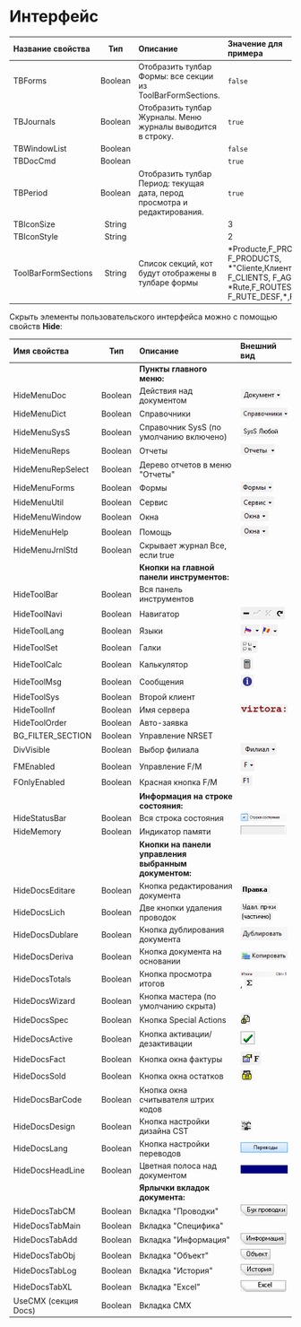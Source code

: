 # Интерфейс

| **Название свойства** | **Тип** | **Описание** | **Значение для примера** |
| :--- | :---: | :--- | :--- |
| TBForms | Boolean | Отобразить тулбар Формы: все секции из ToolBarFormSections. | `false` |
| TBJournals | Boolean | Отобразить тулбар Журналы. Меню журналы выводится в строку. | `true` |
| TBWindowList | Boolean |  | `false` |
| TBDocCmd | Boolean |  | `true` |
| TBPeriod | Boolean | Отобразить тулбар Период: текущая дата, перод просмотра и редактирования. | `true` |
| TBIconSize | String |  | 3 |
| TBIconStyle | String |  | 2 |
| ToolBarFormSections | String | Список секций, кот будут отображены в тулбаре формы | \*Producte,F\_PROD\_GR, F\_PRODUCTS, \*"Cliente,Клиенты",              F\_CLIENTS, F\_AGENTS, \*Rute,F\_ROUTES, F\_RUTE\_DESF,\*,F\_UM |

Скрыть элементы пользовательского интерфейса можно с помощью свойств **Hide**:

| **Имя свойства** | **Тип** | **Описание** | **Внешний вид** |
| :--- | :---: | :--- | :--- |
|  |  | **Пункты главного меню:** |  |
| HideMenuDoc | Boolean | Действия над документом | ![](https://github.com/prbsoft/wiki/blob/master/src/interface/doc.png?raw=true) |
| HideMenuDict | Boolean | Справочники | ![](https://github.com/prbsoft/wiki/blob/master/src/interface/spr.png?raw=true) |
| HideMenuSysS | Boolean | Справочник SysS \(по умолчанию включено\) | ![](https://github.com/prbsoft/wiki/blob/master/src/interface/sys.png?raw=true) |
| HideMenuReps | Boolean | Отчеты | ![](https://github.com/prbsoft/wiki/blob/master/src/interface/rep.png?raw=true) |
| HideMenuRepSelect | Boolean | Дерево отчетов в меню "Отчеты" |  |
| HideMenuForms | Boolean | Формы | ![](https://github.com/prbsoft/wiki/blob/master/src/interface/form.png?raw=true) |
| HideMenuUtil | Boolean | Сервис | ![](https://github.com/prbsoft/wiki/blob/master/src/interface/service.png?raw=true) |
| HideMenuWindow | Boolean | Окна | ![](https://github.com/prbsoft/wiki/blob/master/src/interface/win.png?raw=true) |
| HideMenuHelp | Boolean | Помощь | ![](https://github.com/prbsoft/wiki/blob/master/src/interface/win.png?raw=true) |
| HideMenuJrnlStd | Boolean | Скрывает журнал Все, если true |  |
|  |  | **Кнопки на главной панели инструментов:** |  |
| HideToolBar | Boolean | Вся панель инструментов |  |
| HideToolNavi | Boolean | Навигатор | ![](https://github.com/prbsoft/wiki/blob/master/src/interface/10.png?raw=true) |
| HideToolLang | Boolean | Языки | ![N](https://github.com/prbsoft/wiki/blob/master/src/interface/11.png?raw=true) ![N](https://github.com/prbsoft/wiki/blob/master/src/interface/31.png?raw=true) |
| HideToolSet | Boolean | Галки | ![](https://github.com/prbsoft/wiki/blob/master/src/interface/12.png?raw=true) |
| HideToolCalc | Boolean | Калькулятор | ![](https://github.com/prbsoft/wiki/blob/master/src/interface/calc.png?raw=true) |
| HideToolMsg | Boolean | Сообщения | ![](https://github.com/prbsoft/wiki/blob/master/src/interface/14.png?raw=true) |
| HideToolSys | Boolean | Второй клиент |  |
| HideToolInf | Boolean | Имя сервера | ![](https://github.com/prbsoft/wiki/blob/master/src/interface/16.png?raw=true) |
| HideToolOrder | Boolean | Авто-заявка |  |
| BG\_FILTER\_SECTION | Boolean | Управление NRSET |  |
| DivVisible | Boolean | Выбор филиала | ![](https://github.com/prbsoft/wiki/blob/master/src/interface/40.png?raw=true) |
| FMEnabled | Boolean | Управление F/M | ![](https://github.com/prbsoft/wiki/blob/master/src/interface/41.png?raw=true) |
| FOnlyEnabled | Boolean | Красная кнопка F/M | ![](https://github.com/prbsoft/wiki/blob/master/src/interface/42.png?raw=true) |
|  |  | **Информация на строке состояния:** |  |
| HideStatusBar | Boolean | Вся строка состояния | ![](https://github.com/prbsoft/wiki/blob/master/src/interface/44.png?raw=true) |
| HideMemory | Boolean | Индикатор памяти | ![](https://github.com/prbsoft/wiki/blob/master/src/interface/45.png?raw=true) |
|  |  | **Кнопки на панели управления выбранным документом:** |  |
| HideDocsEditare | Boolean | Кнопка редактирования документа | ![](https://github.com/prbsoft/wiki/blob/master/src/interface/18.png?raw=true) |
| HideDocsLich | Boolean | Две кнопки удаления проводок | ![N](https://github.com/prbsoft/wiki/blob/master/src/interface/19.png?raw=true) ![N](https://github.com/prbsoft/wiki/blob/master/src/interface/20.png?raw=true) |
| HideDocsDublare | Boolean | Кнопка дублирования документа | ![](https://github.com/prbsoft/wiki/blob/master/src/interface/38.png?raw=true) |
| HideDocsDeriva | Boolean | Кнопка документа на основании | ![](https://github.com/prbsoft/wiki/blob/master/src/interface/34.png?raw=true) |
| HideDocsTotals | Boolean | Кнопка просмотра итогов | ![N](https://github.com/prbsoft/wiki/blob/master/src/interface/39.png?raw=true), ![N](https://github.com/prbsoft/wiki/blob/master/src/interface/23.png?raw=true) |
| HideDocsWizard | Boolean | Кнопка мастера \(по умолчанию скрыта\) |  |
| HideDocsSpec | Boolean | Кнопка Special Actions | ![](https://github.com/prbsoft/wiki/blob/master/src/interface/22.png?raw=true) |
| HideDocsActive | Boolean | Кнопка активации/дезактивации | ![](https://github.com/prbsoft/wiki/blob/master/src/interface/32.png?raw=true) |
| HideDocsFact | Boolean | Кнопка окна фактуры | ![](https://github.com/prbsoft/wiki/blob/master/src/interface/21.png?raw=true) |
| HideDocsSold | Boolean | Кнопка окна остатков | ![](https://github.com/prbsoft/wiki/blob/master/src/interface/Кнопка%20остатков.png?raw=true) |
| HideDocsBarCode | Boolean | Кнопка окна считывателя штрих кодов |  |
| HideDocsDesign | Boolean | Кнопка настройки дизайна CST | ![](https://github.com/prbsoft/wiki/blob/master/src/interface/46.png?raw=true) |
| HideDocsLang | Boolean | Кнопка настройки переводов | ![](https://github.com/prbsoft/wiki/blob/master/src/interface/33.png?raw=true) |
| HideDocsHeadLine | Boolean | Цветная полоса над документом | ![](https://github.com/prbsoft/wiki/blob/master/src/interface/24.png?raw=true) |
|  |  | **Ярлычки вкладок документа:** |  |
| HideDocsTabCM | Boolean | Вкладка "Проводки" | ![](https://github.com/prbsoft/wiki/blob/master/src/interface/26.png?raw=true) |
| HideDocsTabMain | Boolean | Вкладка "Специфика" |  |
| HideDocsTabAdd | Boolean | Вкладка "Информация" | ![](https://github.com/prbsoft/wiki/blob/master/src/interface/27.png?raw=true) |
| HideDocsTabObj | Boolean | Вкладка "Объект" | ![](https://github.com/prbsoft/wiki/blob/master/src/interface/28.png?raw=true) |
| HideDocsTabLog | Boolean | Вкладка "История" | ![](https://github.com/prbsoft/wiki/blob/master/src/interface/29.png?raw=true) |
| HideDocsTabXL | Boolean | Вкладка "Excel" | ![](https://github.com/prbsoft/wiki/blob/master/src/interface/30.png?raw=true) |
| UseCMX \(секция Docs\) | Boolean | Вкладка CMX |  |


